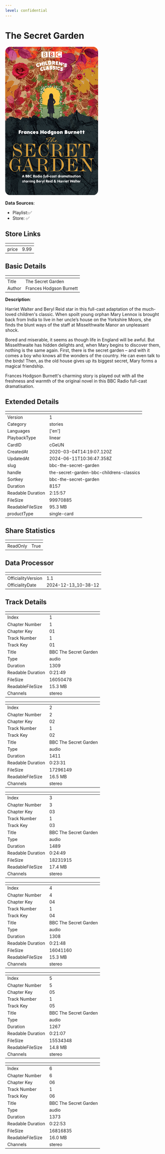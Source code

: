 ```yaml
---
level: confidential
---
```

# The Secret Garden

![card_[cGeUN].png](../../img/cards/card_[cGeUN].png)

**Data Sources**: 

- Playlist:✅
- Store: ✅


## Store Links

| <!-- --> | <!-- --> |
| - | - |
| price | 9.99 |


## Basic Details

| <!-- --> | <!-- --> |
| - | - |
| Title | The Secret Garden |
| Author | Frances Hodgson Burnett |

**Description**:

Harriet Walter and Beryl Reid star in this full-cast adaptation of the much-loved children's classic. When spoilt young orphan Mary Lennox is brought back from India to live in her uncle’s house on the Yorkshire Moors, she finds the blunt ways of the staff at Misselthwaite Manor an unpleasant shock. 

Bored and miserable, it seems as though life in England will be awful. But Misselthwaite has hidden delights and, when Mary begins to discover them, nothing is the same again. First, there is the secret garden – and with it comes a boy who knows all the wonders of the country. He can even talk to the birds! Then, as the old house gives up its biggest secret, Mary forms a magical friendship. 

Frances Hodgson Burnett's charming story is played out with all the freshness and warmth of the original novel in this BBC Radio full-cast dramatisation.


## Extended Details

| <!-- --> | <!-- --> |
| - | - |
| Version | 1 |
| Category | stories |
| Languages | ['en'] |
| PlaybackType | linear |
| CardID | cGeUN |
| CreatedAt | 2020-03-04T14:19:07.120Z |
| UpdatedAt | 2024-06-11T10:36:47.358Z |
| slug | bbc-the-secret-garden |
| handle | the-secret-garden-bbc-childrens-classics |
| Sortkey | bbc-the-secret-garden |
| Duration | 8157 |
| Readable Duration | 2:15:57 |
| FileSize | 99970885 |
| ReadableFileSize | 95.3 MB |
| productType | single-card |


## Share Statistics

| <!-- --> | <!-- --> |
| - | - |
| ReadOnly | True |


## Data Processor

| <!-- --> | <!-- --> |
| - | - |
| OfficialityVersion | 1.1
| OfficialityDate | 2024-12-13_10-38-12


## Track Details

| <!-- --> | <!-- --> |
| - | - |
| Index | 1 |
| Chapter Number | 1 |
| Chapter Key | 01 |
| Track Number | 1 |
| Track Key | 01 |
| Title | BBC The Secret Garden |
| Type | audio |
| Duration | 1309 |
| Readable Duration | 0:21:49 |
| FileSize | 16050478 |
| ReadableFileSize | 15.3 MB |
| Channels | stereo |

| <!-- --> | <!-- --> |
| - | - |
| Index | 2 |
| Chapter Number | 2 |
| Chapter Key | 02 |
| Track Number | 1 |
| Track Key | 02 |
| Title | BBC The Secret Garden |
| Type | audio |
| Duration | 1411 |
| Readable Duration | 0:23:31 |
| FileSize | 17296149 |
| ReadableFileSize | 16.5 MB |
| Channels | stereo |

| <!-- --> | <!-- --> |
| - | - |
| Index | 3 |
| Chapter Number | 3 |
| Chapter Key | 03 |
| Track Number | 1 |
| Track Key | 03 |
| Title | BBC The Secret Garden |
| Type | audio |
| Duration | 1489 |
| Readable Duration | 0:24:49 |
| FileSize | 18231915 |
| ReadableFileSize | 17.4 MB |
| Channels | stereo |

| <!-- --> | <!-- --> |
| - | - |
| Index | 4 |
| Chapter Number | 4 |
| Chapter Key | 04 |
| Track Number | 1 |
| Track Key | 04 |
| Title | BBC The Secret Garden |
| Type | audio |
| Duration | 1308 |
| Readable Duration | 0:21:48 |
| FileSize | 16041160 |
| ReadableFileSize | 15.3 MB |
| Channels | stereo |

| <!-- --> | <!-- --> |
| - | - |
| Index | 5 |
| Chapter Number | 5 |
| Chapter Key | 05 |
| Track Number | 1 |
| Track Key | 05 |
| Title | BBC The Secret Garden |
| Type | audio |
| Duration | 1267 |
| Readable Duration | 0:21:07 |
| FileSize | 15534348 |
| ReadableFileSize | 14.8 MB |
| Channels | stereo |

| <!-- --> | <!-- --> |
| - | - |
| Index | 6 |
| Chapter Number | 6 |
| Chapter Key | 06 |
| Track Number | 1 |
| Track Key | 06 |
| Title | BBC The Secret Garden |
| Type | audio |
| Duration | 1373 |
| Readable Duration | 0:22:53 |
| FileSize | 16816835 |
| ReadableFileSize | 16.0 MB |
| Channels | stereo |

